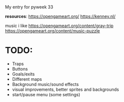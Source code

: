 My entry for pyweek 33

**resources**:
https://opengameart.org/
https://kenney.nl/


music i like
https://opengameart.org/content/gray-trip
https://opengameart.org/content/music-puzzle

# TODO:
- Traps
- Buttons
- Goals/exits
- Different maps
- Background music/sound effects
- visual improvements, better sprites and backgrounds
- start/pause menu (some settings)